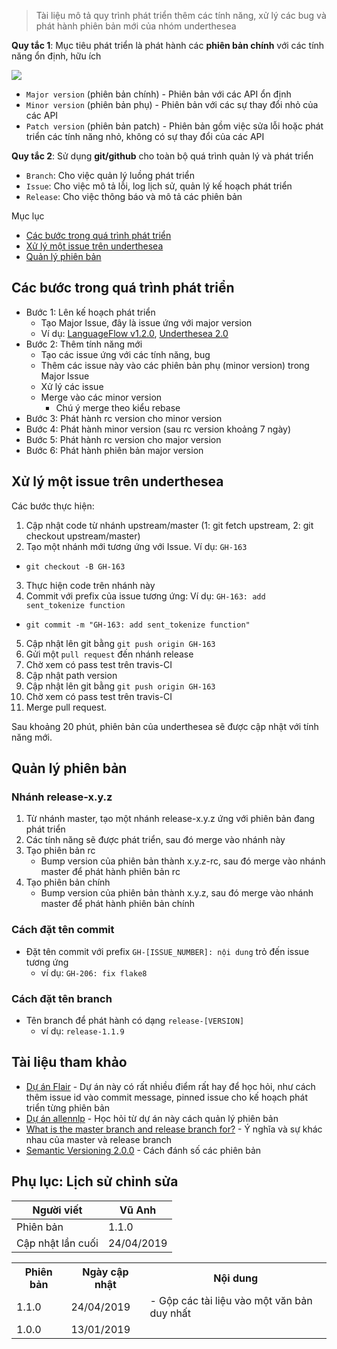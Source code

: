 > Tài liệu mô tả quy trình phát triển thêm các tính năng, xử lý các bug và phát hành phiên bản mới của nhóm underthesea

**Quy tắc 1**: Mục tiêu phát triển là phát hành các **phiên bản chính** với các tính năng ổn định, hữu ích

![](https://i.imgur.com/5b4dfpm.png)

* `Major version` (phiên bản chính) - Phiên bản với các API ổn định 
* `Minor version` (phiên bản phụ) - Phiên bản với các sự thay đổi nhỏ của các API
* `Patch version` (phiên bản patch) - Phiên bản gồm việc sửa lỗi hoặc phát triển các tính năng nhỏ, không có sự thay đổi của các API

**Quy tắc 2**: Sử dụng **git/github** cho toàn bộ quá trình quản lý và phát triển 

* `Branch`: Cho việc quản lý luồng phát triển
* `Issue`: Cho việc mô tả lỗi, log lịch sử, quản lý kế hoạch phát triển
* `Release`: Cho việc thông báo và mô tả các phiên bản

Mục lục 

* [Các bước trong quá trình phát triển]()
* [Xử lý một issue trên underthesea]()
* [Quản lý phiên bản]()

## Các bước trong quá trình phát triển 

* Bước 1: Lên kế hoạch phát triển
  * Tạo Major Issue, đây là issue ứng với major version
  * Ví dụ: [LanguageFlow v1.2.0](https://github.com/undertheseanlp/languageflow/issues/34), [Underthesea 2.0](https://github.com/undertheseanlp/underthesea/issues/223)
* Bước 2: Thêm tính năng mới
  * Tạo các issue ứng với các tính năng, bug 
  * Thêm các issue này vào các phiên bản phụ (minor version) trong Major Issue
  * Xử lý các issue
  * Merge vào các minor version
      * Chú ý merge theo kiểu rebase
* Bước 3: Phát hành rc version cho minor version
* Bước 4: Phát hành minor version (sau rc version khoảng 7 ngày)
* Bước 5: Phát hành rc version cho major version 
* Bước 6: Phát hành phiên bản major version

## Xử lý một issue trên underthesea

Các bước thực hiện: 

1. Cập nhật code từ nhánh upstream/master (1: git fetch upstream, 2: git checkout upstream/master)
2. Tạo một nhánh mới tương ứng với Issue. Ví dụ: `GH-163`
  * `git checkout -B GH-163`
3. Thực hiện code trên nhánh này
4. Commit với prefix của issue tương ứng: Ví dụ: `GH-163: add sent_tokenize function`
  * `git commit -m "GH-163: add sent_tokenize function"`
5. Cập nhật lên git bằng `git push origin GH-163`
6. Gửi một `pull request` đến nhánh release
7. Chờ xem có pass test trên travis-CI
8. Cập nhật path version
9. Cập nhật lên git bằng `git push origin GH-163`
10. Chờ xem có pass test trên travis-CI
11. Merge pull request.

Sau khoảng 20 phút, phiên bản của underthesea sẽ được cập nhật với tính năng mới.

## Quản lý phiên bản

### Nhánh release-x.y.z 

1. Từ nhánh master, tạo một nhánh release-x.y.z ứng với phiên bản đang phát triển
2. Các tính năng sẽ được phát triển, sau đó merge vào nhánh này
3. Tạo phiên bản rc
    * Bump version của phiên bản thành x.y.z-rc, sau đó merge vào nhánh master để phát hành phiên bản rc 
4. Tạo phiên bản chính 
    * Bump version của phiên bản thành x.y.z, sau đó merge vào nhánh master để phát hành phiên bản chính

### Cách đặt tên commit

* Đặt tên commit với prefix `GH-[ISSUE_NUMBER]: nội dung` trỏ đến issue tương ứng
  * ví dụ: `GH-206: fix flake8`

### Cách đặt tên branch

* Tên branch để phát hành có dạng `release-[VERSION]`
  * ví dụ: `release-1.1.9`

## Tài liệu tham khảo

* [Dự án Flair](https://github.com/zalandoresearch/flair) - Dự án này có rất nhiều điểm rất hay để học hỏi, như cách thêm issue id vào commit message, pinned issue cho kế hoạch phát triển từng phiên bản
* [Dự án allennlp](https://github.com/allenai/allennlp) - Học hỏi từ dự án này cách quản lý phiên bản
* [What is the master branch and release branch for?](https://stackoverflow.com/questions/20755434/what-is-the-master-branch-and-release-branch-for) - Ý nghĩa và sự khác nhau của master và release branch
* [Semantic Versioning 2.0.0](https://semver.org/) - Cách đánh số các phiên bản 

## Phụ lục: Lịch sử chỉnh sửa 

| Người viết        | Vũ Anh     |
|-------------------|------------|
| Phiên bản         | 1.1.0      |
| Cập nhật lần cuối | 24/04/2019 |

<table>
<tr>
<th>Phiên bản</th>
<th>Ngày cập nhật</th>
<th>Nội dung</th>
</tr>
<tr>
<td>1.1.0</td>
<td>24/04/2019</td>
<td>
- Gộp các tài liệu vào một văn bản duy nhất
</td>
</tr>
<tr>
<td>1.0.0</td>
<td>13/01/2019</td>
<td></td>
</tr>
</table>